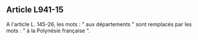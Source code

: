 Article L941-15
----
A l'article L. 145-26, les mots : " aux départements " sont remplacés par les
mots : " à la Polynésie française ".
